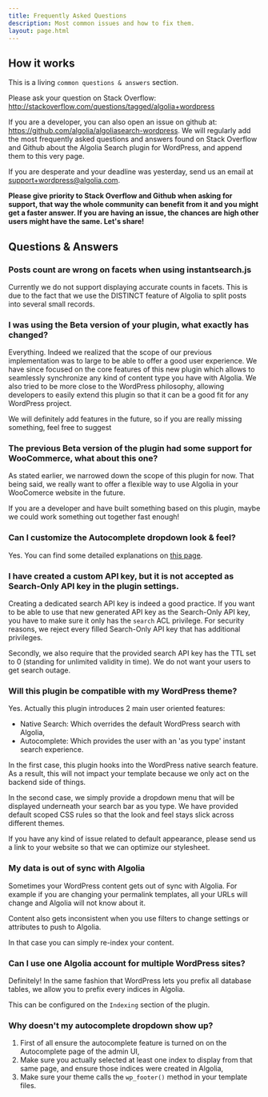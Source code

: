 ```yaml
---
title: Frequently Asked Questions
description: Most common issues and how to fix them.
layout: page.html
---
```

## How it works

This is a living `common questions & answers` section.

Please ask your question on Stack Overflow: http://stackoverflow.com/questions/tagged/algolia+wordpress

If you are a developer, you can also open an issue on github at: https://github.com/algolia/algoliasearch-wordpress. We will regularly add the most frequently asked questions and answers found on Stack Overflow and Github about the Algolia Search plugin for WordPress, and append them to this very page.

If you are desperate and your deadline was yesterday, send us an email at [support+wordpress@algolia.com](mailto:support+wordpress@algolia.com).

**Please give priority to Stack Overflow and Github when asking for support, that way the whole community can benefit from it and you might get a faster answer. If you are having an issue, the chances are high other users might have the same. Let's share!**


## Questions & Answers

### Posts count are wrong on facets when using instantsearch.js

Currently we do not support displaying accurate counts in facets. This is due to the fact that we use the DISTINCT feature of Algolia to split posts into several small records.

### I was using the Beta version of your plugin, what exactly has changed?

Everything. Indeed we realized that the scope of our previous implementation was to large to be able to offer a good user experience.
We have since focused on the core features of this new plugin which allows to seamlessly synchronize any kind of content type you have with Algolia.
We also tried to be more close to the WordPress philosophy, allowing developers to easily extend this plugin so that it can be a good fit for any WordPress project.

We will definitely add features in the future, so if you are really missing something, feel free to suggest

### The previous Beta version of the plugin had some support for WooCommerce, what about this one?

As stated earlier, we narrowed down the scope of this plugin for now. That being said, we really want to offer a flexible way to use Algolia in your WooComerce website in the future.

If you are a developer and have built something based on this plugin, maybe we could work something out together fast enough!

### Can I customize the Autocomplete dropdown look & feel?

Yes. You can find some detailed explanations on [this page](customize-autocomplete.html).

### I have created a custom API key, but it is not accepted as Search-Only API key in the plugin settings.

Creating a dedicated search API key is indeed a good practice. If you want to be able to use that new generated API key as the Search-Only API key, you have to make sure it only has the `search` ACL privilege.
For security reasons, we reject every filled Search-Only API key that has additional privileges.

Secondly, we also require that the provided search API key has the TTL set to 0 (standing for unlimited validity in time). We do not want your users to get search outage.

### Will this plugin be compatible with my WordPress theme?

Yes. Actually this plugin introduces 2 main user oriented features:
- Native Search: Which overrides the default WordPress search with Algolia,
- Autocomplete: Which provides the user with an 'as you type' instant search experience.

In the first case, this plugin hooks into the WordPress native search feature. As a result, this will not impact your template because we only act on the backend side of things.

In the second case, we simply provide a dropdown menu that will be displayed underneath your search bar as you type. We have provided default scoped CSS rules so that the look and feel stays slick across different themes.

If you have any kind of issue related to default appearance, please send us a link to your website so that we can optimize our stylesheet.

### My data is out of sync with Algolia

Sometimes your WordPress content gets out of sync with Algolia. For example if you are changing your permalink templates, all your URLs will change and Algolia will not know about it.

Content also gets inconsistent when you use filters to change settings or attributes to push to Algolia.

In that case you can simply re-index your content.

### Can I use one Algolia account for multiple WordPress sites?

Definitely! In the same fashion that WordPress lets you prefix all database tables, we allow you to prefix every indices in Algolia.

This can be configured on the `Indexing` section of the plugin.

### Why doesn't my autocomplete dropdown show up?

1. First of all ensure the autocomplete feature is turned on on the Autocomplete page of the admin UI,
1. Make sure you actually selected at least one index to display from that same page, and ensure those indices were created in Algolia,
1. Make sure your theme calls the `wp_footer()` method in your template files.


